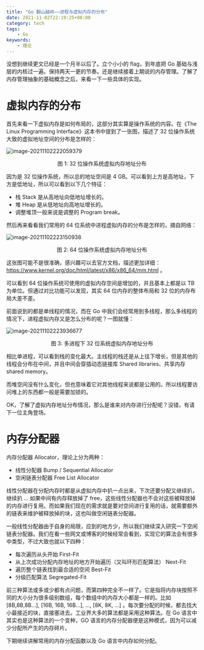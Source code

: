 ```yaml
---
title: "Go 翻山越岭——进程与虚拟内存的分布"
date: 2021-11-02T22:19:25+08:00
category: tech
tags:
    - Go
keywords:
    - 理论
---
```


没想到继续更文已经是一个月半以后了。立个小小的 flag，到年底把 Go 基础与浅层的内核过一遍。保持两天一更的节奏。还是继续接着上期说的内存管理。了解了内存管理抽象的基础概念之后，来看一下一些具体的实现。



# 虚拟内存的分布

首先来看一下虚拟内存是如何布局的，这部分其实算是操作系统的内容。在《The Linux Programming Interface》这本书中提到了一张图，描述了 32 位操作系统大致的虚拟地址空间的分布是怎样的：

![image-20211102222059379](https://cdn.jsdelivr.net/gh/JupiterXue/PictureBed/BlogImg/202111022220502.png)

<center> 图 1: 32 位操作系统虚拟内存地址分布</center>

因为是 32 位操作系统，所以总的地址空间是 4 GB。可以看到上方是高地址，下方是低地址，所以可以看到以下几个特征：

- 栈 Stack 是从高地址向低地址增长的。
- 堆 Heap 是从低地址向高地址增长的。
- 调整堆顶一般来说是调整的 Program break。



然后再来看看我们常用的 64 位系统中进程虚拟内存的分布是怎样的，摘自网络：

![image-20211102223150938](https://cdn.jsdelivr.net/gh/JupiterXue/PictureBed/BlogImg/202111022231059.png)

<center> 图 2: 64 位操作系统虚拟内存地址分布 </center>

这张图可能不是很准确，感兴趣可以去官方文档，描述更加详细：https://www.kernel.org/doc/html/latest/x86/x86_64/mm.html 。



可以看到 64 位操作系统可使用的虚拟内存空间是增加的，并且基本上都是以 TB 为单位。但通过对比功能可以发现，其实 64 位内存的整体布局和 32 位的内存布局大差不差。



前面说到的都是单线程的情况，而在 Go 中我们会经常用到多线程，那么多线程的情况下，进程虚拟内存又是怎么分布的呢？一图就懂：

![image-20211102223936677](https://cdn.jsdelivr.net/gh/JupiterXue/PictureBed/BlogImg/202111022239800.png)

<center>图 3: 多进程下 32 位系统虚拟内存地址分布</center>

相比单进程，可以看到栈的变化最大。主线程的栈还是从上往下增长，但是其他的线程会分布在中间，并且中间会穿插动态链接库 Shared libraries、共享内存 shared memory。



而堆空间没有什么变化，但也意味着它对其他线程来说都是公用的。所以线程要访问堆上的东西都一般是需要加锁的。



OK，了解了虚拟内存地址分布情况，那么是谁来对内存进行分配呢？没错，有请下一位主角登场。



# 内存分配器

内存分配器 Allocator，理论上分为两种：

- 线性分配器 Bump / Sequential Allocator
- 空闲链表分配器 Free List Allocator

线性分配器在分配内存时都是从虚拟内存中扒一点出来，下次还要分配又继续扒，继续扒 ... 如果中间有内存释放掉了 free，这些线性分配器也不会对这些被释放掉的内存进行复用。而如果我们现在的需求就是要对空间进行复用的话，就需要额外的链表来维护被释放掉的块，这也叫做空闲链表分配器。



一般线性分配器由于自身的局限，应到的地方少，所以我们继续深入研究一下空闲链表分配器。我们在看一些网文或博客的时候经常会看到，实现它的算法会有很多中类型，不过大致也就以下四种：

- 每次遍历从头开始 First-Fit
- 从上次成功分配内存地址的地方开始遍历（又叫环形匹配算法） Next-Fit
- 遍历整个链表找到最合适的空间 Best-Fit
- 分级匹配算法 Segregated-Fit

前三种算法或多或少都有点问题，而第四种完全不一样了。它是指将内存块按照不同的大小分为很多级别数组，每个数组中的内存大小都是一样的。比如 [8B,8B,8B...], [16B, 16B, 16B...], ..., [8K, 8K, ...] 。每次要分配的时候，都去找大小最接近的块，直接塞进去。工业界大多的算法都是采用这种算法。在 Go 语言中其实也是这种算法的一个变种，GO 语言的内存分配器便是这种模式，因为可以减少分配所产生的内存碎片。



下期继续讲解常用的内存分配函数以及 Go 语言中内存如何分配。
